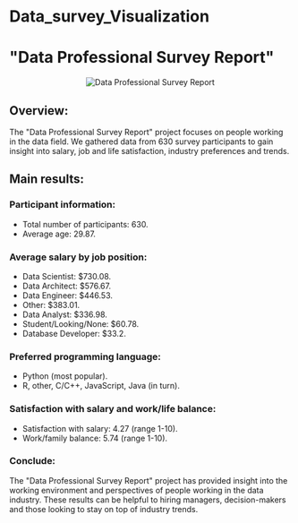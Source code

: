# Data_survey_Visualization
# "Data Professional Survey Report"

<div align="center">
  <img src="https://github.com/HuyDinh-CM/Data_survey_Visualization/assets/132796601/323d262a-0747-41c8-9c12-4ee816cddec3" alt="Data Professional Survey Report">
</div>

## Overview:
The "Data Professional Survey Report" project focuses on people working in the data field. We gathered data from 630 survey participants to gain insight into salary, job and life satisfaction, industry preferences and trends.

## Main results:
### Participant information:
- Total number of participants: 630.
- Average age: 29.87.

### Average salary by job position:
- Data Scientist: $730.08.
- Data Architect: $576.67.
- Data Engineer: $446.53.
- Other: $383.01.
- Data Analyst: $336.98.
- Student/Looking/None: $60.78.
- Database Developer: $33.2.

### Preferred programming language:
- Python (most popular).
- R, other, C/C++, JavaScript, Java (in turn).

### Satisfaction with salary and work/life balance:
- Satisfaction with salary: 4.27 (range 1-10).
- Work/family balance: 5.74 (range 1-10).

### Conclude:
The "Data Professional Survey Report" project has provided insight into the working environment and perspectives of people working in the data industry. These results can be helpful to hiring managers, decision-makers and those looking to stay on top of industry trends.
